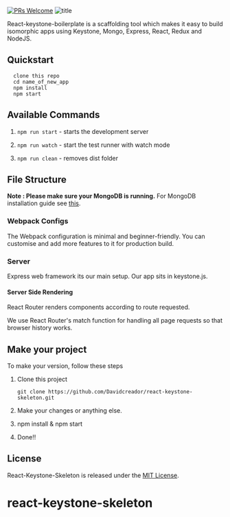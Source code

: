[![PRs Welcome](https://img.shields.io/badge/PRs-welcome-brightgreen.svg?style=flat-square)](http://makeapullrequest.com)
![title](https://travis-ci.org/codersForFun/react-keystone-boilerplate.svg?branch=master)

React-keystone-boilerplate is a scaffolding tool which makes it easy to build isomorphic apps using Keystone, Mongo, Express, React, Redux and NodeJS.

## Quickstart

```
  clone this repo
  cd name_of_new_app
  npm install
  npm start
```

## Available Commands

1. `npm run start` - starts the development server

4. `npm run watch` - start the test runner with watch mode

5. `npm run clean` - removes dist folder

## File Structure

**Note : Please make sure your MongoDB is running.** For MongoDB installation guide see [this](https://docs.mongodb.org/v3.0/installation/).

### Webpack Configs

The Webpack configuration is minimal and beginner-friendly. You can customise and add more features to it for production build.

### Server

Express web framework its our main setup. Our app sits in keystone.js.

#### Server Side Rendering

React Router renders components according to route requested.

We use React Router's match function for handling all page requests so that browser history works.

## Make your project
To make your version, follow these steps

1. Clone this project
    ```
    git clone https://github.com/Davidcreador/react-keystone-skeleton.git
    ```

2. Make your changes or anything else.

3. npm install & npm start

4. Done!!

## License
React-Keystone-Skeleton is released under the [MIT License](http://www.opensource.org/licenses/MIT).
# react-keystone-skeleton
